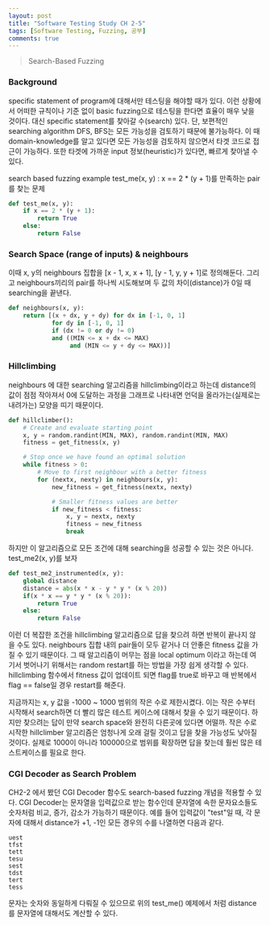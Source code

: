 ```yaml
---
layout: post
title: "Software Testing Study CH 2-5"
tags: [Software Testing, Fuzzing, 공부]
comments: true
---
```


> Search-Based Fuzzing  

### Background  
specific statement of program에 대해서만 테스팅을 해야할 때가 있다. 이런 상황에서 어떠한 규칙이나 기준 없이 basic fuzzing으로 테스팅을 한다면 효율이 매우 낮을 것이다. 대신 specific statement를 찾아갈 수(search) 있다. 단, 보편적인 searching algorithm DFS, BFS는 모든 가능성을 검토하기 때문에 불가능하다. 이 때 domain-knowledge를 알고 있다면 모든 가능성을 검토하지 않으면서 타겟 코드로 접근이 가능하다. 또한 타겟에 가까운 input 정보(heuristic)가 있다면, 빠르게 찾아낼 수 있다.  

search based fuzzing example test_me(x, y) : x == 2 * (y + 1)를 만족하는 pair를 찾는 문제  
~~~python
def test_me(x, y):
    if x == 2 * (y + 1):
        return True
    else:
        return False
~~~

### Search Space (range of inputs) & neighbours  
이때 x, y의 neighbours 집합을 [x - 1, x, x + 1], [y - 1, y, y + 1]로 정의해둔다. 그리고 neighbours끼리의 pair를 하나씩 시도해보며 두 값의 차이(distance)가 0일 때 searching을 끝낸다.  
~~~python
def neighbours(x, y):
    return [(x + dx, y + dy) for dx in [-1, 0, 1]
            for dy in [-1, 0, 1]
            if (dx != 0 or dy != 0)
            and ((MIN <= x + dx <= MAX)
                 and (MIN <= y + dy <= MAX))]
~~~

### Hillclimbing  
neighbours 에 대한 searching 알고리즘을 hillclimbing이라고 하는데 distance의 값이 점점 작아져서 0에 도달하는 과정을 그래프로 나타내면 언덕을 올라가는(실제로는 내려가는) 모양을 띠기 때문이다.  
~~~python
def hillclimber():
    # Create and evaluate starting point
    x, y = random.randint(MIN, MAX), random.randint(MIN, MAX)
    fitness = get_fitness(x, y)

    # Stop once we have found an optimal solution
    while fitness > 0:
        # Move to first neighbour with a better fitness
        for (nextx, nexty) in neighbours(x, y):
            new_fitness = get_fitness(nextx, nexty)

            # Smaller fitness values are better
            if new_fitness < fitness:
                x, y = nextx, nexty
                fitness = new_fitness
                break
~~~

하지만 이 알고리즘으로 모든 조건에 대해 searching을 성공할 수 있는 것은 아니다. test_me2(x, y)를 보자  
~~~python
def test_me2_instrumented(x, y):
    global distance
    distance = abs(x * x - y * y * (x % 20))
    if(x * x == y * y * (x % 20)):
        return True
    else:
        return False
~~~

이런 더 복잡한 조건을 hillclimbing 알고리즘으로 답을 찾으려 하면 반복이 끝나지 않을 수도 있다. neighbours 집합 내의 pair들이 모두 같거나 더 안좋은 fitness 값을 가질 수 있기 때문이다. 그 때 알고리즘이 머무는 점을 local optimum 이라고 하는데 여기서 벗어나기 위해서는 random restart를 하는 방법을 가장 쉽게 생각할 수 있다. hillclimbing 함수에서 fitness 값이 업데이트 되면 flag를 true로 바꾸고 매 반복에서 flag == false일 경우 restart를 해준다.  

지금까지는 x, y 값을 -1000 ~ 1000 범위의 작은 수로 제한시켰다. 이는 작은 수부터 시작해서 search하면 더 빨리 많은 테스트 케이스에 대해서 찾을 수 있기 때문이다. 하지만 찾으려는 답이 만약 search space와 완전히 다른곳에 있다면 어떨까. 작은 수로 시작한 hillclimber 알고리즘은 엄청나게 오래 걸릴 것이고 답을 찾을 가능성도 낮아질 것이다. 실제로 1000이 아니라 100000으로 범위를 확장하면 답을 찾는데 훨씬 많은 테스트케이스를 필요로 한다.  

### CGI Decoder as Search Problem  
CH2-2 에서 봤던 CGI Decoder 함수도 search-based fuzzing 개념을 적용할 수 있다. CGI Decoder는 문자열을 입력값으로 받는 함수인데 문자열에 속한 문자요소들도 숫자처럼 비교, 증가, 감소가 가능하기 때문이다. 예를 들어 입력값이 "test"일 때, 각 문자에 대해서 distance가 +1, -1인 모든 경우의 수를 나열하면 다음과 같다.  
~~~
uest
tfst
tett
tesu
sest
tdst
tert
tess
~~~

문자는 숫자와 동일하게 다뤄질 수 있으므로 위의 test_me() 예제에서 처럼 distance를 문자열에 대해서도 계산할 수 있다.  
